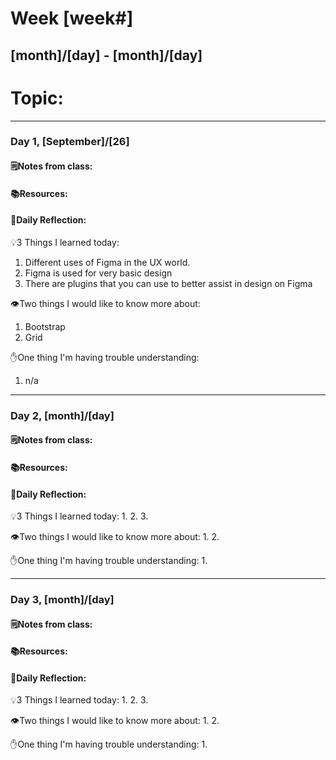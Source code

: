 # Week [week#]
## [month]/[day] - [month]/[day]

# Topic:

___

### Day 1, [September]/[26]

#### 🗒️Notes from class:

#### 📚Resources:


#### 💭Daily Reflection:

💡3 Things I learned today:
1. Different uses of Figma in the UX world.
2. Figma is used for very basic design
3. There are plugins that you can use to better assist in design on Figma

👁️Two things I would like to know more about:
1.  Bootstrap
2.  Grid

✋One thing I'm having trouble understanding:
1. n/a


___

### Day 2, [month]/[day] 

#### 🗒️Notes from class:

#### 📚Resources:


#### 💭Daily Reflection:

💡3 Things I learned today:
1. 
2. 
3. 

👁️Two things I would like to know more about:
1. 
2. 

✋One thing I'm having trouble understanding:
1. 

___

### Day 3, [month]/[day]
#### 🗒️Notes from class:

#### 📚Resources:


#### 💭Daily Reflection:

💡3 Things I learned today:
1. 
2. 
3. 

👁️Two things I would like to know more about:
1. 
2. 

✋One thing I'm having trouble understanding:
1. 
 

